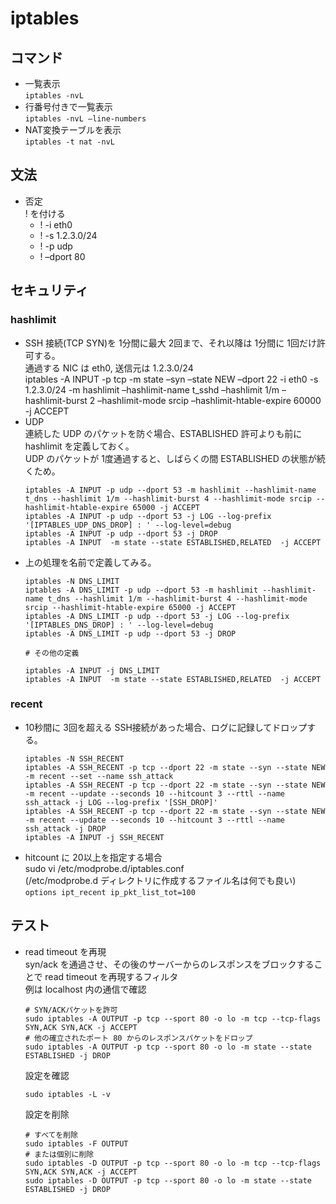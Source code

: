 # iptables

## コマンド

* 一覧表示  
`iptables -nvL`
* 行番号付きで一覧表示  
`iptables -nvL –line-numbers`
* NAT変換テーブルを表示  
`iptables -t nat -nvL`

## 文法

* 否定  
  ! を付ける
  * ! -i eth0
  * ! -s 1.2.3.0/24
  * ! -p udp
  * ! –dport 80

## セキュリティ

### hashlimit

* SSH 接続(TCP SYN)を 1分間に最大 2回まで、それ以降は 1分間に 1回だけ許可する。  
通過する NIC は eth0, 送信元は 1.2.3.0/24  
iptables -A INPUT -p tcp -m state –syn –state NEW –dport 22 -i eth0 -s 1.2.3.0/24 -m hashlimit –hashlimit-name t_sshd –hashlimit 1/m –hashlimit-burst 2 –hashlimit-mode srcip –hashlimit-htable-expire 60000 -j ACCEPT
* UDP  
  連続した UDP のパケットを防ぐ場合、ESTABLISHED 許可よりも前に hashlimit を定義しておく。  
  UDP のパケットが 1度通過すると、しばらくの間 ESTABLISHED の状態が続くため。  
  ```
  iptables -A INPUT -p udp --dport 53 -m hashlimit --hashlimit-name t_dns --hashlimit 1/m --hashlimit-burst 4 --hashlimit-mode srcip --hashlimit-htable-expire 65000 -j ACCEPT
  iptables -A INPUT -p udp --dport 53 -j LOG --log-prefix '[IPTABLES_UDP_DNS_DROP] : ' --log-level=debug
  iptables -A INPUT -p udp --dport 53 -j DROP
  iptables -A INPUT  -m state --state ESTABLISHED,RELATED  -j ACCEPT
  ```
* 上の処理を名前で定義してみる。
  ```
  iptables -N DNS_LIMIT
  iptables -A DNS_LIMIT -p udp --dport 53 -m hashlimit --hashlimit-name t_dns --hashlimit 1/m --hashlimit-burst 4 --hashlimit-mode srcip --hashlimit-htable-expire 65000 -j ACCEPT
  iptables -A DNS_LIMIT -p udp --dport 53 -j LOG --log-prefix '[IPTABLES_DNS_DROP] : ' --log-level=debug
  iptables -A DNS_LIMIT -p udp --dport 53 -j DROP
  
  # その他の定義
  
  iptables -A INPUT -j DNS_LIMIT
  iptables -A INPUT  -m state --state ESTABLISHED,RELATED  -j ACCEPT
  ```
### recent

* 10秒間に 3回を超える SSH接続があった場合、ログに記録してドロップする。
  ```
  iptables -N SSH_RECENT
  iptables -A SSH_RECENT -p tcp --dport 22 -m state --syn --state NEW -m recent --set --name ssh_attack
  iptables -A SSH_RECENT -p tcp --dport 22 -m state --syn --state NEW -m recent --update --seconds 10 --hitcount 3 --rttl --name ssh_attack -j LOG --log-prefix '[SSH_DROP]'
  iptables -A SSH_RECENT -p tcp --dport 22 -m state --syn --state NEW -m recent --update --seconds 10 --hitcount 3 --rttl --name ssh_attack -j DROP
  iptables -A INPUT -j SSH_RECENT
  ```
* hitcount に 20以上を指定する場合  
sudo vi /etc/modprobe.d/iptables.conf  
(/etc/modprobe.d ディレクトリに作成するファイル名は何でも良い)  
`options ipt_recent ip_pkt_list_tot=100`

## テスト

* read timeout を再現  
  syn/ack を通過させ、その後のサーバーからのレスポンスをブロックすることで read timeout を再現するフィルタ  
  例は localhost 内の通信で確認  
  ```
  # SYN/ACKパケットを許可
  sudo iptables -A OUTPUT -p tcp --sport 80 -o lo -m tcp --tcp-flags SYN,ACK SYN,ACK -j ACCEPT
  # 他の確立されたポート 80 からのレスポンスパケットをドロップ
  sudo iptables -A OUTPUT -p tcp --sport 80 -o lo -m state --state ESTABLISHED -j DROP
  ```
  設定を確認  
  ```
  sudo iptables -L -v
  ```
  設定を削除  
  ```
  # すべてを削除
  sudo iptables -F OUTPUT
  # または個別に削除
  sudo iptables -D OUTPUT -p tcp --sport 80 -o lo -m tcp --tcp-flags SYN,ACK SYN,ACK -j ACCEPT
  sudo iptables -D OUTPUT -p tcp --sport 80 -o lo -m state --state ESTABLISHED -j DROP
  ```
  


